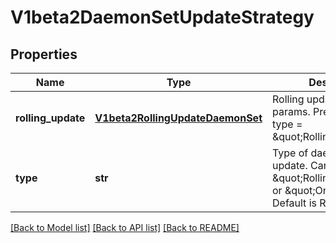 # V1beta2DaemonSetUpdateStrategy

## Properties
Name | Type | Description | Notes
------------ | ------------- | ------------- | -------------
**rolling_update** | [**V1beta2RollingUpdateDaemonSet**](V1beta2RollingUpdateDaemonSet.md) | Rolling update config params. Present only if type &#x3D; \&quot;RollingUpdate\&quot;. | [optional] 
**type** | **str** | Type of daemon set update. Can be \&quot;RollingUpdate\&quot; or \&quot;OnDelete\&quot;. Default is RollingUpdate. | [optional] 

[[Back to Model list]](../README.md#documentation-for-models) [[Back to API list]](../README.md#documentation-for-api-endpoints) [[Back to README]](../README.md)



